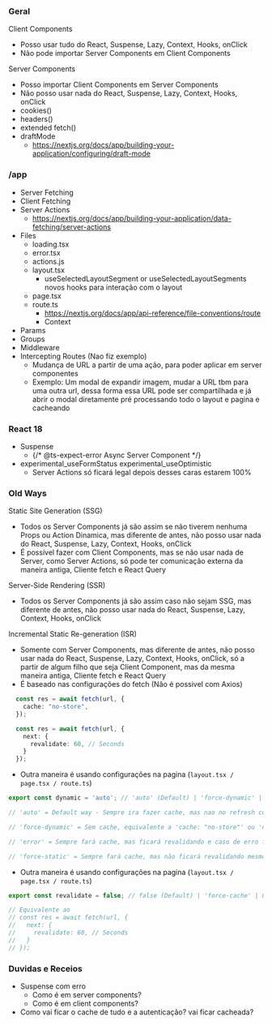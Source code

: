 ### Geral

Client Components
- Posso usar tudo do React, Suspense, Lazy, Context, Hooks, onClick
- Não pode importar Server Components em Client Components

Server Components 
- Posso importar Client Components em Server Components
- Não posso usar nada do React, Suspense, Lazy, Context, Hooks, onClick
- cookies()
- headers()
- extended fetch()
- draftMode
  - https://nextjs.org/docs/app/building-your-application/configuring/draft-mode

### /app

- Server Fetching
- Client Fetching
- Server Actions
  - https://nextjs.org/docs/app/building-your-application/data-fetching/server-actions
- Files
  - loading.tsx
  - error.tsx
  - actions.js
  - layout.tsx
    - useSelectedLayoutSegment or useSelectedLayoutSegments novos hooks para interação com o layout
  - page.tsx
  - route.ts
    - https://nextjs.org/docs/app/api-reference/file-conventions/route
    - Context
- Params
- Groups
- Middleware
- Intercepting Routes (Nao fiz exemplo)
  - Mudança de URL a partir de uma ação, para poder aplicar em server componentes
  - Exemplo: Um modal de expandir imagem, mudar a URL tbm para uma outra url, dessa forma essa URL pode ser compartilhada e já abrir o modal diretamente pré processando todo o layout e pagina e cacheando

### React 18
- Suspense
  - {/* @ts-expect-error Async Server Component */}
- experimental_useFormStatus experimental_useOptimistic
  - Server Actions só ficará legal depois desses caras estarem 100%

### Old Ways
Static Site Generation (SSG)
- Todos os Server Components já são assim se não tiverem nenhuma Props ou Action Dinamica, mas diferente de antes, não posso usar nada do React, Suspense, Lazy, Context, Hooks, onClick
- É possível fazer com Client Components, mas se não usar nada de Server, como Server Actions, só pode ter comunicação externa da maneira antiga, Cliente fetch e React Query

Server-Side Rendering (SSR)
- Todos os Server Components já são assim caso não sejam SSG, mas diferente de antes, não posso usar nada do React, Suspense, Lazy, Context, Hooks, onClick

Incremental Static Re-generation (ISR)
- Somente com Server Components, mas diferente de antes, não posso usar nada do React, Suspense, Lazy, Context, Hooks, onClick, só a partir de algum filho que seja Client Component, mas da mesma maneira antiga, Cliente fetch e React Query
- É baseado nas configurações do fetch (Não é possivel com Axios)
```ts
  const res = await fetch(url, {
    cache: "no-store",
  });

  const res = await fetch(url, {
    next: {
      revalidate: 60, // Seconds
    }
  });
```

- Outra maneira é usando configurações na pagina (`layout.tsx / page.tsx / route.ts`)
```ts
export const dynamic = 'auto'; // 'auto' (Default) | 'force-dynamic' | 'error' | 'force-static'

// 'auto' = Default way - Sempre ira fazer cache, mas nao no refresh completo

// 'force-dynamic' = Sem cache, equivalente a 'cache: "no-store"' ou 'next: { revalidate: 0 }' no fetch 

// 'error' = Sempre fará cache, mas ficará revalidando e caso de erro fará throw de erro

// 'force-static' = Sempre fará cache, mas não ficará revalidando mesmo que tenha erro
```

- Outra maneira é usando configurações na pagina (`layout.tsx / page.tsx / route.ts`)
```ts
export const revalidate = false; // false (Default) | 'force-cache' | 0 | number

// Equivalente ao 
// const res = await fetch(url, {
//   next: {
//     revalidate: 60, // Seconds
//   }
// });
```

### Duvidas e Receios
- Suspense com erro
  - Como é em server components?
  - Como é em client components?
- Como vai ficar o cache de tudo e a autenticação? vai ficar cacheada? 
